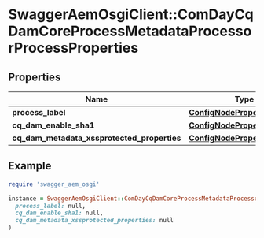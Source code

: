 # SwaggerAemOsgiClient::ComDayCqDamCoreProcessMetadataProcessorProcessProperties

## Properties

| Name | Type | Description | Notes |
| ---- | ---- | ----------- | ----- |
| **process_label** | [**ConfigNodePropertyString**](ConfigNodePropertyString.md) |  | [optional] |
| **cq_dam_enable_sha1** | [**ConfigNodePropertyBoolean**](ConfigNodePropertyBoolean.md) |  | [optional] |
| **cq_dam_metadata_xssprotected_properties** | [**ConfigNodePropertyArray**](ConfigNodePropertyArray.md) |  | [optional] |

## Example

```ruby
require 'swagger_aem_osgi'

instance = SwaggerAemOsgiClient::ComDayCqDamCoreProcessMetadataProcessorProcessProperties.new(
  process_label: null,
  cq_dam_enable_sha1: null,
  cq_dam_metadata_xssprotected_properties: null
)
```

